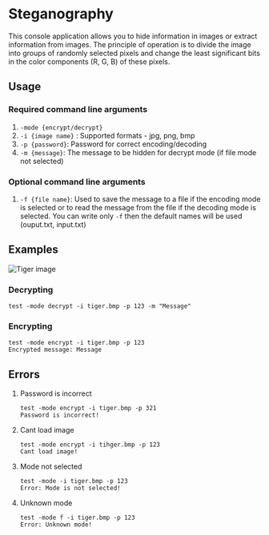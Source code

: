 # Steganography

This console application allows you to hide information in images or extract information from images. The principle of operation is to divide the image into groups of randomly selected pixels and change the least significant bits in the color components (R, G, B) of these pixels.

## Usage

### Required command line arguments

1. ```-mode {encrypt/decrypt}``` 
2. ```-i {image name}``` : Supported formats - jpg, png, bmp
3. ```-p {password}```: Password for correct encoding/decoding
4. ```-m {message}```: The message to be hidden for decrypt mode (if file mode not selected)

### Optional command line arguments

1. ```-f {file name}```: Used to save the message to a file if the encoding mode is selected or to read the message from the file if the decoding mode is selected.
You can write only ```-f``` then the default names will be used (ouput.txt, input.txt)

## Examples
<img src="https://drive.google.com/uc?export=view&id=18eFp0wDlBlZ2ThwuZ8TKrgRY04sTuwye" alt="Tiger image" style="float:" title="tiger.bmp" />

### Decrypting

```
test -mode decrypt -i tiger.bmp -p 123 -m "Message"
```

### Encrypting

```
test -mode encrypt -i tiger.bmp -p 123
Encrypted message: Message
```

## Errors

1. Password is incorrect
    ```
    test -mode encrypt -i tiger.bmp -p 321
    Password is incorrect!
    ```
2. Cant load image
    ```
    test -mode encrypt -i tihger.bmp -p 123  
    Cant load image!
    ```
3. Mode not selected
    ```
    test -mode -i tiger.bmp -p 123          
    Error: Mode is not selected!
    ```
4. Unknown mode
    ```
    test -mode f -i tiger.bmp -p 123 
    Error: Unknown mode!
    ```
